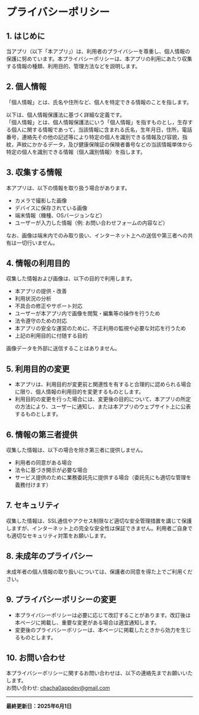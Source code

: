 # プライバシーポリシー

## 1. はじめに  
当アプリ（以下「本アプリ」）は、利用者のプライバシーを尊重し、個人情報の保護に努めています。本プライバシーポリシーは、本アプリの利用にあたり収集する情報の種類、利用目的、管理方法などを説明します。

## 2. 個人情報
「個人情報」とは、氏名や住所など、個人を特定できる情報のことを指します。 

以下は、個人情報保護法に基づく詳細な定義です。  
「個人情報」とは、個人情報保護法にいう「個人情報」を指すものとし，生存する個人に関する情報であって，当該情報に含まれる氏名，生年月日，住所，電話番号，連絡先その他の記述等により特定の個人を識別できる情報及び容貌，指紋，声紋にかかるデータ，及び健康保険証の保険者番号などの当該情報単体から特定の個人を識別できる情報（個人識別情報）を指します。

## 3. 収集する情報  
本アプリは、以下の情報を取り扱う場合があります。

- カメラで撮影した画像  
- デバイスに保存されている画像  
- 端末情報（機種、OSバージョンなど）  
- ユーザーが入力した情報（例: お問い合わせフォームの内容など）

なお、画像は端末内でのみ取り扱い、インターネット上への送信や第三者への共有は一切行いません。

## 4. 情報の利用目的  
収集した情報および画像は、以下の目的で利用します。

- 本アプリの提供・改善  
- 利用状況の分析  
- 不具合の修正やサポート対応  
- ユーザーが本アプリ内で画像を閲覧・編集等の操作を行うため  
- 法令遵守のための対応
- 本アプリの安全な運営のために、不正利用の監視や必要な対応を行うため
- 上記の利用目的に付随する目的

画像データを外部に送信することはありません。

## 5. 利用目的の変更

- 本アプリは、利用目的が変更前と関連性を有すると合理的に認められる場合に限り、個人情報の利用目的を変更するものとします。
- 利用目的の変更を行った場合には、変更後の目的について、本アプリの所定の方法により、ユーザーに通知し、または本アプリのウェブサイト上に公表するものとします。

## 6. 情報の第三者提供  
収集した情報は、以下の場合を除き第三者に提供しません。

- 利用者の同意がある場合  
- 法令に基づき開示が必要な場合  
- サービス提供のために業務委託先に提供する場合（委託先にも適切な管理を義務付けます）

## 7. セキュリティ  
収集した情報は、SSL通信やアクセス制限など適切な安全管理措置を講じて保護しますが、インターネット上の完全な安全性は保証できません。利用者ご自身でも適切なセキュリティ対策をお願いします。

## 8. 未成年のプライバシー  
未成年者の個人情報の取り扱いについては、保護者の同意を得た上でご利用ください。

## 9. プライバシーポリシーの変更  
- 本プライバシーポリシーは必要に応じて改訂することがあります。改訂後は本ページに掲載し、重要な変更がある場合は適宜通知します。
- 変更後のプライバシーポリシーは、本ページに掲載したときから効力を生じるものとします。

## 10. お問い合わせ  
本プライバシーポリシーに関するお問い合わせは、以下の連絡先までお願いいたします。  
お問い合わせ: [chacha0appdev@gmail.com](mailto:chacha0appdev@gmail.com)

---

**最終更新日：2025年6月1日**
